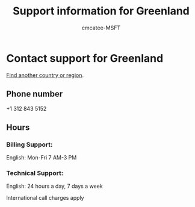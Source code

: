﻿---                                
title: Support information for Greenland
author: cmcatee-MSFT
ms.author: cmcatee
manager: mnirkhe
audience: Admin
ms.topic: reference
ms.service: o365-administration
localization_priority: Normal
description: Learn how to contact support for your country or region.
ROBOTS: NOINDEX, NOFOLLOW
---

# Contact support for Greenland

[Find another country or region](../contact-support-for-business-products.md).

## Phone number
+1 312 843 5152

## Hours
### Billing Support:

English: Mon-Fri 7 AM-3 PM

### Technical Support:

English: 24 hours a day, 7 days a week

International call charges apply